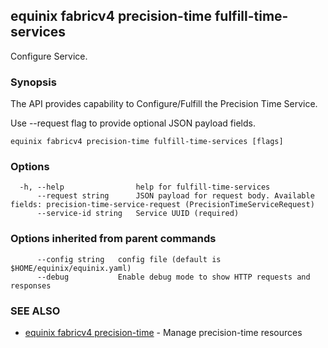 ## equinix fabricv4 precision-time fulfill-time-services

Configure Service.

### Synopsis

The API provides capability to Configure/Fulfill the Precision Time Service.

Use --request flag to provide optional JSON payload fields.

```
equinix fabricv4 precision-time fulfill-time-services [flags]
```

### Options

```
  -h, --help                help for fulfill-time-services
      --request string      JSON payload for request body. Available fields: precision-time-service-request (PrecisionTimeServiceRequest)
      --service-id string   Service UUID (required)
```

### Options inherited from parent commands

```
      --config string   config file (default is $HOME/equinix/equinix.yaml)
      --debug           Enable debug mode to show HTTP requests and responses
```

### SEE ALSO

* [equinix fabricv4 precision-time](equinix_fabricv4_precision-time.md)	 - Manage precision-time resources

